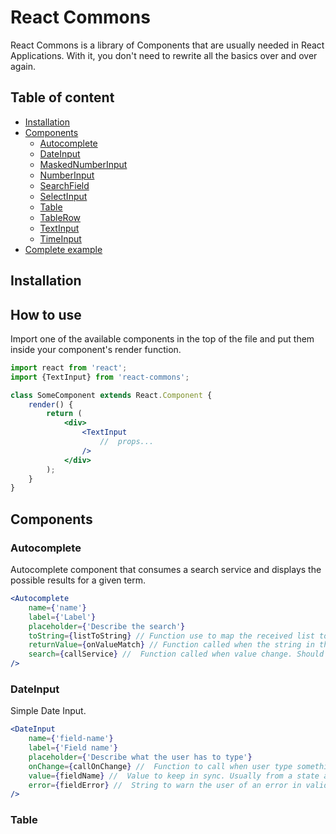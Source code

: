 # React Commons

React Commons is a library of Components that are usually needed in React Applications. With it, you don't need to rewrite all the basics over and over again.

## Table of content

- [Installation](#installation)
- [Components](#components)
  - [Autocomplete](#autocomplete)
  - [DateInput](#date-input)
  - [MaskedNumberInput](#masked-number-input)
  - [NumberInput](#number-input)
  - [SearchField](#search-field)
  - [SelectInput](#select-input)
  - [Table](#table)
  - [TableRow](#table-row)
  - [TextInput](#text-input)
  - [TimeInput](#time-input)
- [Complete example](#complete-example)

## Installation

## How to use

Import one of the available components in the top of the file and put them inside your component's render
function.

```jsx
import react from 'react';
import {TextInput} from 'react-commons';

class SomeComponent extends React.Component {
    render() {
        return (
            <div>
                <TextInput
                    //  props...
                />
            </div>
        );
    }
}    
```

## Components

### Autocomplete

Autocomplete component that consumes a search service and displays the possible results for a given term.

```jsx
<Autocomplete
    name={'name'}
    label={'Label'}
    placeholder={'Describe the search'}
    toString={listToString} // Function use to map the received list to an array of strings.
    returnValue={onValueMatch} // Function called when the string in the search field matches a list object.
    search={callService} //  Function called when value change. Should receive a string as argument. 
/>
```
 
### DateInput

Simple Date Input.

```jsx
<DateInput
    name={'field-name'}
    label={'Field name'}
    placeholder={'Describe what the user has to type'}
    onChange={callOnChange} //  Function to call when user type something.
    value={fieldName} //  Value to keep in sync. Usually from a state attribute.
    error={fieldError} //  String to warn the user of an error in validation.     
/>
```

### Table
        

